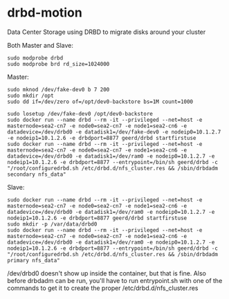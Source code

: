 # drbd-motion
Data Center Storage using DRBD to migrate disks around your cluster

Both Master and Slave:
```
sudo modprobe drbd
sudo modprobe brd rd_size=1024000
```

Master:
```
sudo mknod /dev/fake-dev0 b 7 200
sudo mkdir /opt
sudo dd if=/dev/zero of=/opt/dev0-backstore bs=1M count=1000

sudo losetup /dev/fake-dev0 /opt/dev0-backstore
sudo docker run --name drbd --rm -it --privileged --net=host -e masternode=sea2-cn7 -e node0=sea2-cn7 -e node1=sea2-cn6 -e datadevice=/dev/drbd0 -e datadisk1=/dev/fake-dev0 -e nodeip0=10.1.2.7 -e nodeip1=10.1.2.6 -e drbdport=8877 geerd/drbd startfirstuse
sudo docker run --name drbd --rm -it --privileged --net=host -e masternode=sea2-cn7 -e node0=sea2-cn7 -e node1=sea2-cn6 -e datadevice=/dev/drbd0 -e datadisk1=/dev/ram0 -e nodeip0=10.1.2.7 -e nodeip1=10.1.2.6 -e drbdport=8877 --entrypoint=/bin/sh geerd/drbd -c "/root/configuredrbd.sh /etc/drbd.d/nfs_cluster.res && /sbin/drbdadm secondary nfs_data"
```

Slave:
```
sudo docker run --name drbd --rm -it --privileged --net=host -e masternode=sea2-cn7 -e node0=sea2-cn7 -e node1=sea2-cn6 -e datadevice=/dev/drbd0 -e datadisk1=/dev/ram0 -e nodeip0=10.1.2.7 -e nodeip1=10.1.2.6 -e drbdport=8877 geerd/drbd startfirstuse
sudo mkdir -p /var/data/drbd0
sudo docker run --name drbd --rm -it --privileged --net=host -e masternode=sea2-cn7 -e node0=sea2-cn7 -e node1=sea2-cn6 -e datadevice=/dev/drbd0 -e datadisk1=/dev/ram0 -e nodeip0=10.1.2.7 -e nodeip1=10.1.2.6 -e drbdport=8877 --entrypoint=/bin/sh geerd/drbd -c "/root/configuredrbd.sh /etc/drbd.d/nfs_cluster.res && /sbin/drbdadm primary nfs_data"

```

/dev/drbd0 doesn't show up inside the container, but that is fine. Also before drbdadm can be run, you'll have to run entrypoint.sh with one of the commands to get it to create the proper /etc/drbd.d/nfs_cluster.res
